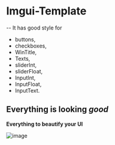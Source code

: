 # Imgui-Template

-- It has good style for
- buttons,
- checkboxes,
- WinTitle,
- Texts,
- sliderInt,
- sliderFloat,
- InputInt,
- InputFloat,
- InputText.

## Everything is looking *good*

**Everything to beautify your UI**

![image](https://github.com/user-attachments/assets/744aad44-5588-4f9e-9a86-72aeea4b8c2e)
